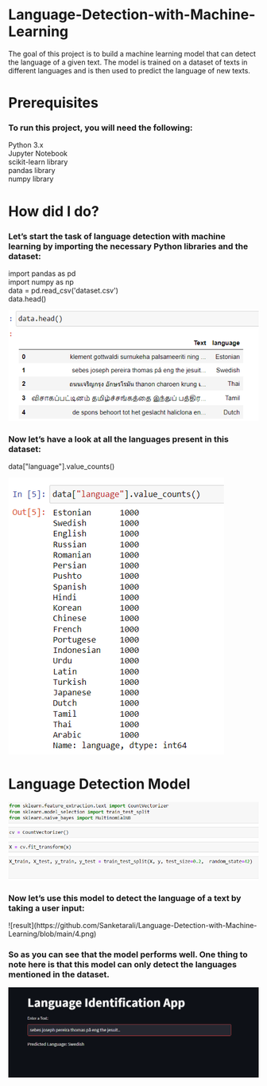 # Language-Detection-with-Machine-Learning
The goal of this project is to build a machine learning model that can detect the language of a given text. The model is trained on a dataset of texts in different languages and is then used to predict the language of new texts.

# Prerequisites
<h3>To run this project, you will need the following:<br></h3>

Python 3.x<br>
Jupyter Notebook<br>
scikit-learn library<br>
pandas library<br>
numpy library<br>


# How did I do?

<h3>Let’s start the task of language detection with machine learning by importing the necessary Python libraries and the dataset:<br></h3>
import pandas as pd<br>
import numpy as np<br>
data = pd.read_csv('dataset.csv')<br>
data.head()<br>

![result](https://github.com/Sanketarali/Language-Detection-with-Machine-Learning/blob/main/1.png)<br>

  <h3>Now let’s have a look at all the languages present in this dataset:<br></h3>

data["language"].value_counts()<br>

![result](https://github.com/Sanketarali/Language-Detection-with-Machine-Learning/blob/main/2.png)<br>

# Language Detection Model
![result](https://github.com/Sanketarali/Language-Detection-with-Machine-Learning/blob/main/3.png)<br>

  <h3>Now let’s use this model to detect the language of a text by taking a user input:<br></h3>
![result](https://github.com/Sanketarali/Language-Detection-with-Machine-Learning/blob/main/4.png)<br>

<h3>So as you can see that the model performs well. One thing to note here is that this model can only detect the languages mentioned in the dataset.</h3>

![result](https://github.com/Sanketarali/Language-Detection-with-Machine-Learning/blob/main/Screenshot%20(3012).png)


